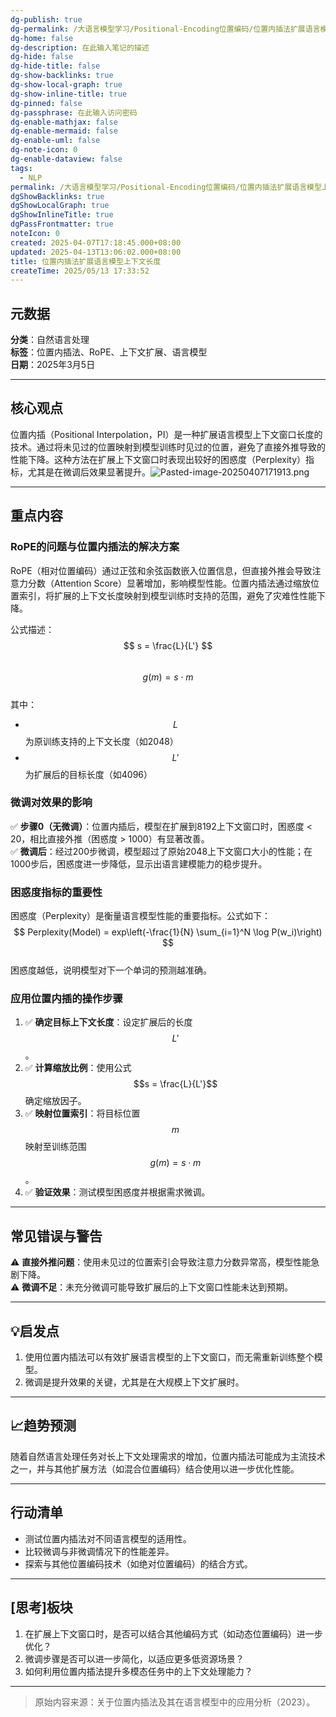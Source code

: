 ```yaml
---
dg-publish: true
dg-permalink: /大语言模型学习/Positional-Encoding位置编码/位置内插法扩展语言模型上下文长度
dg-home: false
dg-description: 在此输入笔记的描述
dg-hide: false
dg-hide-title: false
dg-show-backlinks: true
dg-show-local-graph: true
dg-show-inline-title: true
dg-pinned: false
dg-passphrase: 在此输入访问密码
dg-enable-mathjax: false
dg-enable-mermaid: false
dg-enable-uml: false
dg-note-icon: 0
dg-enable-dataview: false
tags:
  - NLP
permalink: /大语言模型学习/Positional-Encoding位置编码/位置内插法扩展语言模型上下文长度/
dgShowBacklinks: true
dgShowLocalGraph: true
dgShowInlineTitle: true
dgPassFrontmatter: true
noteIcon: 0
created: 2025-04-07T17:18:45.000+08:00
updated: 2025-04-13T13:06:02.000+08:00
title: 位置内插法扩展语言模型上下文长度
createTime: 2025/05/13 17:33:52
---
```




## 元数据
**分类**：自然语言处理  
**标签**：位置内插法、RoPE、上下文扩展、语言模型  
**日期**：2025年3月5日  

---



## 核心观点
位置内插（Positional Interpolation，PI）是一种扩展语言模型上下文窗口长度的技术。通过将未见过的位置映射到模型训练时见过的位置，避免了直接外推导致的性能下降。这种方法在扩展上下文窗口时表现出较好的困惑度（Perplexity）指标，尤其是在微调后效果显著提升。![Pasted-image-20250407171913.png](../../.vuepress/public/img/user/%E9%99%84%E4%BB%B6/Pasted%20image%2020250407171913.png)

---



## 重点内容

### RoPE的问题与位置内插法的解决方案
RoPE（相对位置编码）通过正弦和余弦函数嵌入位置信息，但直接外推会导致注意力分数（Attention Score）显著增加，影响模型性能。位置内插法通过缩放位置索引，将扩展的上下文长度映射到模型训练时支持的范围，避免了灾难性性能下降。

公式描述：
$$
s = \frac{L}{L'}
$$  
$$
g(m) = s \cdot m
$$  
其中：
- $$L$$ 为原训练支持的上下文长度（如2048）
- $$L'$$ 为扩展后的目标长度（如4096）


### 微调对效果的影响
✅ **步骤0（无微调）**：位置内插后，模型在扩展到8192上下文窗口时，困惑度 < 20，相比直接外推（困惑度 > 1000）有显著改善。  
✅ **微调后**：经过200步微调，模型超过了原始2048上下文窗口大小的性能；在1000步后，困惑度进一步降低，显示出语言建模能力的稳步提升。


### 困惑度指标的重要性
困惑度（Perplexity）是衡量语言模型性能的重要指标。公式如下：
$$
Perplexity(Model) = exp\left(-\frac{1}{N} \sum_{i=1}^N \log P(w_i)\right)
$$  
困惑度越低，说明模型对下一个单词的预测越准确。


### 应用位置内插的操作步骤
1. ✅ **确定目标上下文长度**：设定扩展后的长度 $$L'$$。  
2. ✅ **计算缩放比例**：使用公式 $$s = \frac{L}{L'}$$ 确定缩放因子。  
3. ✅ **映射位置索引**：将目标位置 $$m$$ 映射至训练范围 $$g(m) = s \cdot m$$。  
4. ✅ **验证效果**：测试模型困惑度并根据需求微调。

---



## 常见错误与警告
⚠ **直接外推问题**：使用未见过的位置索引会导致注意力分数异常高，模型性能急剧下降。  
⚠ **微调不足**：未充分微调可能导致扩展后的上下文窗口性能未达到预期。

---



## 💡启发点
1. 使用位置内插法可以有效扩展语言模型的上下文窗口，而无需重新训练整个模型。  
2. 微调是提升效果的关键，尤其是在大规模上下文扩展时。

---



## 📈趋势预测
随着自然语言处理任务对长上下文处理需求的增加，位置内插法可能成为主流技术之一，并与其他扩展方法（如混合位置编码）结合使用以进一步优化性能。

---



## 行动清单
- 测试位置内插法对不同语言模型的适用性。  
- 比较微调与非微调情况下的性能差异。  
- 探索与其他位置编码技术（如绝对位置编码）的结合方式。

---



## [思考]板块
1. 在扩展上下文窗口时，是否可以结合其他编码方式（如动态位置编码）进一步优化？  
2. 微调步骤是否可以进一步简化，以适应更多低资源场景？  
3. 如何利用位置内插法提升多模态任务中的上下文处理能力？

---

> 原始内容来源：关于位置内插法及其在语言模型中的应用分析（2023）。
